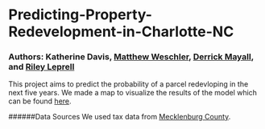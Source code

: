 # Predicting-Property-Redevelopment-in-Charlotte-NC
### Authors: Katherine Davis, [Matthew Weschler](https://www.linkedin.com/in/matthew-weschler-pe-leed-ap-nd-27004860/), [Derrick Mayall](https://www.linkedin.com/in/derrick-mayall-09092b225/), and [Riley Leprell](https://github.com/RileyLePrell)
This project aims to predict the probability of a parcel redevloping in the next five years. We made a map to visualize the results of the model which can be found [here](https://experience.arcgis.com/experience/a4fd282ef8924442a7786664b03836f5#data_s=id%3AdataSource_1-18f1156ebb8-layer-4%3A388465).

######Data Sources
We used tax data from [Mecklenburg County](https://maps.mecknc.gov/opendata/metadata/Tax_Parcels_with_CAMA_Data.html). 
